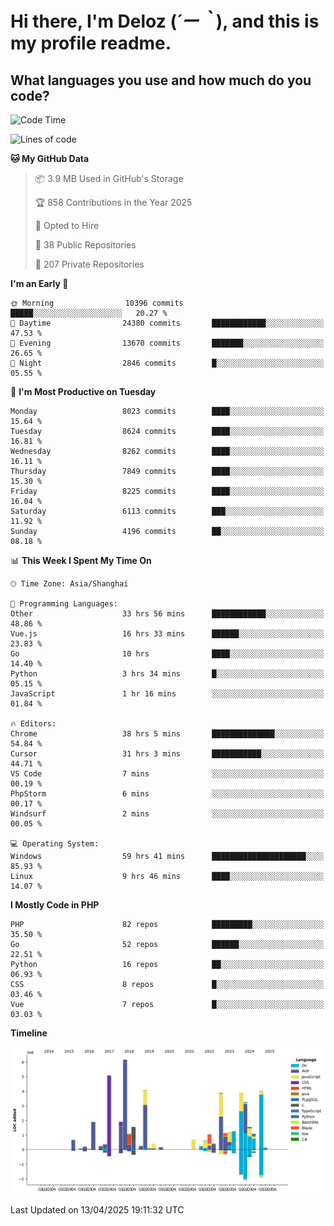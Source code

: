 # **Hi there, I'm Deloz (*´ー｀*), and this is my profile readme.**

## **What languages you use and how much do you code?**

<!--START_SECTION:waka-->
![Code Time](http://img.shields.io/badge/Code%20Time-6%2C132%20hrs%2042%20mins-blue)

![Lines of code](https://img.shields.io/badge/From%20Hello%20World%20I%27ve%20Written-48.8%20million%20lines%20of%20code-blue)

**🐱 My GitHub Data** 

> 📦 3.9 MB Used in GitHub's Storage 
 > 
> 🏆 858 Contributions in the Year 2025
 > 
> 💼 Opted to Hire
 > 
> 📜 38 Public Repositories 
 > 
> 🔑 207 Private Repositories 
 > 
**I'm an Early 🐤** 

```text
🌞 Morning                10396 commits       █████░░░░░░░░░░░░░░░░░░░░   20.27 % 
🌆 Daytime                24380 commits       ████████████░░░░░░░░░░░░░   47.53 % 
🌃 Evening                13670 commits       ███████░░░░░░░░░░░░░░░░░░   26.65 % 
🌙 Night                  2846 commits        █░░░░░░░░░░░░░░░░░░░░░░░░   05.55 % 
```
📅 **I'm Most Productive on Tuesday** 

```text
Monday                   8023 commits        ████░░░░░░░░░░░░░░░░░░░░░   15.64 % 
Tuesday                  8624 commits        ████░░░░░░░░░░░░░░░░░░░░░   16.81 % 
Wednesday                8262 commits        ████░░░░░░░░░░░░░░░░░░░░░   16.11 % 
Thursday                 7849 commits        ████░░░░░░░░░░░░░░░░░░░░░   15.30 % 
Friday                   8225 commits        ████░░░░░░░░░░░░░░░░░░░░░   16.04 % 
Saturday                 6113 commits        ███░░░░░░░░░░░░░░░░░░░░░░   11.92 % 
Sunday                   4196 commits        ██░░░░░░░░░░░░░░░░░░░░░░░   08.18 % 
```


📊 **This Week I Spent My Time On** 

```text
🕑︎ Time Zone: Asia/Shanghai

💬 Programming Languages: 
Other                    33 hrs 56 mins      ████████████░░░░░░░░░░░░░   48.86 % 
Vue.js                   16 hrs 33 mins      ██████░░░░░░░░░░░░░░░░░░░   23.83 % 
Go                       10 hrs              ████░░░░░░░░░░░░░░░░░░░░░   14.40 % 
Python                   3 hrs 34 mins       █░░░░░░░░░░░░░░░░░░░░░░░░   05.15 % 
JavaScript               1 hr 16 mins        ░░░░░░░░░░░░░░░░░░░░░░░░░   01.84 % 

🔥 Editors: 
Chrome                   38 hrs 5 mins       ██████████████░░░░░░░░░░░   54.84 % 
Cursor                   31 hrs 3 mins       ███████████░░░░░░░░░░░░░░   44.71 % 
VS Code                  7 mins              ░░░░░░░░░░░░░░░░░░░░░░░░░   00.19 % 
PhpStorm                 6 mins              ░░░░░░░░░░░░░░░░░░░░░░░░░   00.17 % 
Windsurf                 2 mins              ░░░░░░░░░░░░░░░░░░░░░░░░░   00.05 % 

💻 Operating System: 
Windows                  59 hrs 41 mins      █████████████████████░░░░   85.93 % 
Linux                    9 hrs 46 mins       ████░░░░░░░░░░░░░░░░░░░░░   14.07 % 
```

**I Mostly Code in PHP** 

```text
PHP                      82 repos            █████████░░░░░░░░░░░░░░░░   35.50 % 
Go                       52 repos            ██████░░░░░░░░░░░░░░░░░░░   22.51 % 
Python                   16 repos            ██░░░░░░░░░░░░░░░░░░░░░░░   06.93 % 
CSS                      8 repos             █░░░░░░░░░░░░░░░░░░░░░░░░   03.46 % 
Vue                      7 repos             █░░░░░░░░░░░░░░░░░░░░░░░░   03.03 % 
```



**Timeline**

![Lines of Code chart](https://raw.githubusercontent.com/deloz/deloz/main/assets/bar_graph.png)


 Last Updated on 13/04/2025 19:11:32 UTC
<!--END_SECTION:waka-->
